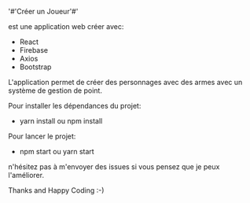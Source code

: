 '#'Créer un Joueur'#'

est une application web créer avec: 
- React
- Firebase
- Axios
- Bootstrap

L'application permet de créer des personnages avec des armes avec un système de gestion de point.

Pour installer les dépendances du projet:
- yarn install ou npm install

Pour lancer le projet:
- npm start ou yarn start

n'hésitez pas à m'envoyer des issues si vous pensez que je peux l'améliorer.

Thanks and Happy Coding :-)

